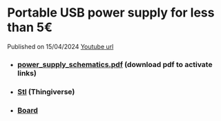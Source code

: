 # Portable USB power supply for less than 5€
Published on 15/04/2024
[Youtube url](https://www.youtube.com/watch?v=oOKRbhnA3Gw)

- ### [power_supply_schematics.pdf](https://github.com/dariocose/dario_cose_videos/blob/main/240415_Portable_USB_power_supply/files/power_supply_schematics.pdf) (download pdf to activate links)
- ### [Stl](https://www.thingiverse.com/thing:6560209) (Thingiverse)
- ### [Board](https://s.click.aliexpress.com/e/_DDwHBqp) 